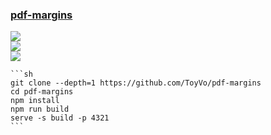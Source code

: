### [pdf-margins](https://github.com/ToyVo/pdf-margins)

![](https://img.shields.io/github/license/ToyVo/pdf-margins?style=flat-square)<br />
[![](https://img.shields.io/github/last-commit/scillidan/pdf-margins/main?label=last%20commit%20(fork)&style=flat-square)](https://github.com/scillidan/pdf-margins)<br />
![](https://img.shields.io/badge/Vercel-black?style=flat&logo=Vercel&logoColor=white)

````{tab} From source
```sh
git clone --depth=1 https://github.com/ToyVo/pdf-margins
cd pdf-margins
npm install
npm run build
serve -s build -p 4321
```
````